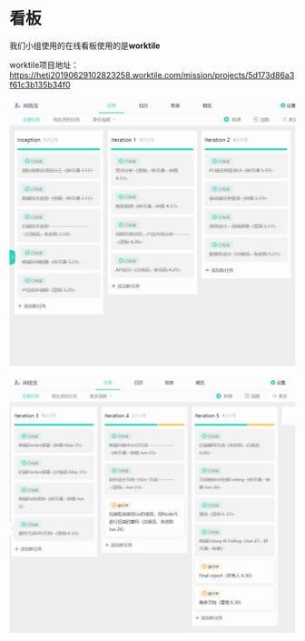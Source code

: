 # 看板

我们小组使用的在线看板使用的是**worktile**

worktile项目地址： https://heti20190629102823258.worktile.com/mission/projects/5d173d86a3f61c3b135b34f0



![](../pics/看板/Kanban_all1.png)


![](../pics/看板/Kanban_all2.png)